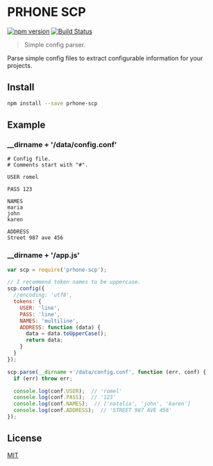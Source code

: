 # PRHONE SCP

[![npm version](https://badge.fury.io/js/prhone-scp.svg)](https://badge.fury.io/js/prhone-scp)
[![Build Status](https://travis-ci.org/romelperez/prhone-scp.svg?branch=master)](https://travis-ci.org/romelperez/prhone-scp)

> Simple config parser.

Parse simple config files to extract configurable information for your projects.

## Install

```bash
npm install --save prhone-scp
```

## Example

### __dirname + '/data/config.conf'

```text
# Config file.
# Comments start with "#".

USER romel

PASS 123

NAMES
maria
john
karen

ADDRESS
Street 987 ave 456
```

### __dirname + '/app.js'

```js
var scp = require('prhone-scp');

// I recommend token names to be uppercase.
scp.config({
  //encoding: 'utf8',
  tokens: {
    USER: 'line',
    PASS: 'line',
    NAMES: 'multiline',
    ADDRESS: function (data) {
      data = data.toUpperCase();
      return data;
    }
  }
});

scp.parse(__dirname +'/data/config.conf', function (err, conf) {
  if (err) throw err;

  console.log(conf.USER);  // 'romel'
  console.log(conf.PASS);  // '123'
  console.log(conf.NAMES);  // ['natalia', 'john', 'karen']
  console.log(conf.ADDRESS);  // 'STREET 987 AVE 456'
});
```

## License

[MIT](https://github.com/romelperez/prhone-scp/blob/master/LICENSE)
